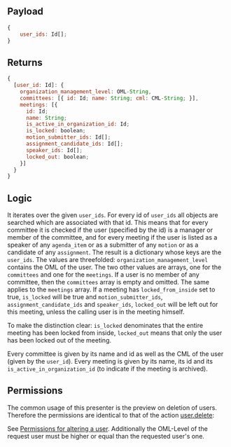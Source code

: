 ## Payload

```js
{
    user_ids: Id[];
}
```

## Returns

```js
{
  [user_id: Id]: {
    organization_management_level: OML-String,
    committees: [{ id: Id; name: String; cml: CML-String; }],
    meetings: [{
      id: Id;
      name: String;
      is_active_in_organization_id: Id;
      is_locked: boolean;
      motion_submitter_ids: Id[];
      assignment_candidate_ids: Id[];
      speaker_ids: Id[];
      locked_out: boolean;
    }]
  }
}
```

## Logic

It iterates over the given `user_ids`. For every id of `user_ids` all objects are searched which are associated with that id. This means that for every committee it is checked if the user (specified by the id) is a manager or member of the committee, and for every meeting if the user is listed as a speaker of any `agenda_item` or as a submitter of any `motion` or as a candidate of any `assignment`.
The result is a dictionary whose keys are the `user_ids`. The values are threefolded: `organization_management_level` contains the OML of the user. The two other values are arrays, one for the `committees` and one for the `meetings`. If a user is no member of any committee, then the `committees` array is empty and omitted. The same applies to the `meetings` array.
If a meeting has `locked_from_inside` set to true, `is_locked` will be true and `motion_submitter_ids`, `assignment_candidate_ids` and `speaker_ids`, `locked_out` will be left out for this meeting, unless the calling user is in the meeting himself.

To make the distinction clear: `is_locked` denominates that the entire meeting has been locked from inside, `locked_out` means that only the user has been locked out of the meeting.

Every committee is given by its name and id as well as the CML of the user (given by the `user_id`). Every meeting is given by its name, its id and its `is_active_in_organization_id` (to indicate if the meeting is archived).

## Permissions

The common usage of this presenter is the preview on deletion of users. Therefore the permissions are identical to that of the action [user.delete](../actions/user.delete.md):

See [Permissions for altering a user](https://github.com/OpenSlides/OpenSlides/wiki/Users#Permissions-for-altering-a-user). Additionally the OML-Level of the request user must be higher or equal than the requested user's one.
